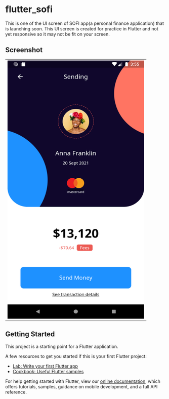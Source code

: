 # flutter_sofi

This is one of the UI screen of SOFI app(a personal finance application) that is launching soon. This UI screen is created for practice in Flutter and not yet responsive so it may not be fit on your screen. 

## Screenshot
<table>
<tr>
    <td><img src="https://github.com/himanshugarg08/flutter_sofi/blob/main/Screenshot_1625307960.png" width=432 height=816 padding = "20"/></td>
  </tr>
</table>

## Getting Started

This project is a starting point for a Flutter application.

A few resources to get you started if this is your first Flutter project:

- [Lab: Write your first Flutter app](https://flutter.dev/docs/get-started/codelab)
- [Cookbook: Useful Flutter samples](https://flutter.dev/docs/cookbook)

For help getting started with Flutter, view our
[online documentation](https://flutter.dev/docs), which offers tutorials,
samples, guidance on mobile development, and a full API reference.
